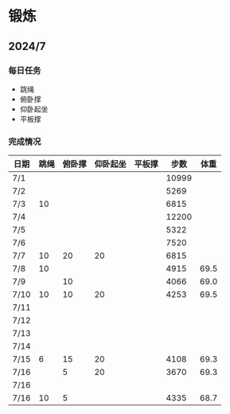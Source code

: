 # 锻炼
## 2024/7

### 每日任务
- 跳绳
- 俯卧撑
- 仰卧起坐
- 平板撑

### 完成情况
| 日期 | 跳绳 | 俯卧撑 | 仰卧起坐 | 平板撑 |   步数  |  体重  |
| --- | ---- | ------ | ------- | ------ | ------ | ------ |
| 7/1 |      |        |         |        |  10999  |       |
| 7/2 |      |        |         |        |   5269  |       |
| 7/3 |  10  |        |         |        |   6815  |       |
| 7/4 |      |        |         |        |  12200  |       |
| 7/5 |      |        |         |        |   5322  |       |
| 7/6 |      |        |         |        |   7520  |       |
| 7/7 |  10  |   20   |   20    |        |   6815  |       |
| 7/8 |  10  |        |         |        |   4915  |  69.5 |
| 7/9 |      |   10   |         |        |   4066  |  69.0 |
| 7/10|  10  |   10   |   20    |        |   4253  |  69.5 |
| 7/11|      |        |         |        |         |       |
| 7/12|      |        |         |        |         |       |
| 7/13|      |        |         |        |         |       |
| 7/14|      |        |         |        |         |       |
| 7/15|   6  |   15   |   20    |        |   4108  |  69.3 |
| 7/16|      |    5   |   20    |        |   3670  |  69.3 |
| 7/16|      |        |         |        |         |       |
| 7/16|  10  |    5   |         |        |   4335  |  68.7 |